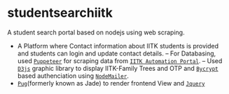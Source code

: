 # studentsearchiitk
A student search portal based on nodejs using web scraping.
- A Platform where Contact information about IITK students is provided and students can login and update contact details.
– For Databasing, used [`Puppeteer`](https://github.com/puppeteer/puppeteer) for scraping data from [`IITK Automation Portal`](https://oa.cc.iitk.ac.in/Oa/Jsp/OAServices/IITK_Srch.jsp?typ=stud).
– Used [`D3js`](https://d3js.org/) graphic library to display IITK-Family Trees and OTP and [`Bycrypt`](https://github.com/dcodeIO/bcrypt.js) based authenciation using [`NodeMailer`](https://github.com/nodemailer/nodemailer).
- [`Pug`](https://github.com/pugjs/pug)(formerly known as Jade) to render frontend View and [`Jquery`](https://jquery.com/)
